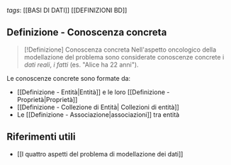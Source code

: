 *tags*: [[BASI DI DATI]] [[DEFINIZIONI BD]]

## Definizione - Conoscenza concreta

> [!Definizione] Conoscenza concreta
> Nell'aspetto oncologico della modellazione del problema sono considerate conoscenze concrete i *dati reali*, *i fatti* (es. "Alice ha 22 anni").

Le conoscenze concrete sono formate da:
* [[Definizione - Entità|Entità]] e le loro [[Definizione - Proprietà|Proprietà]]
* [[Definizione - Collezione di Entità| Collezioni di entità]]
* Le [[Definizione - Associazione|associazioni]] tra entità
## Riferimenti utili

* [[I quattro aspetti del problema di modellazione dei dati]]